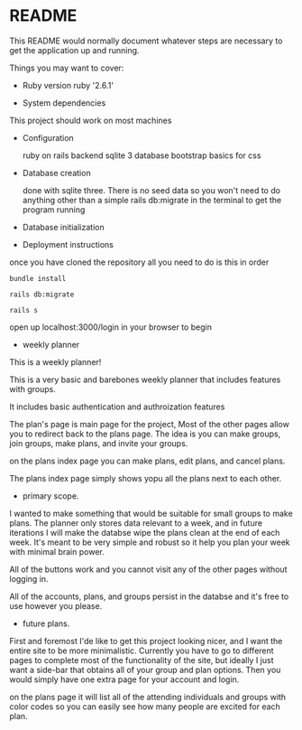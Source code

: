 # README

This README would normally document whatever steps are necessary to get the
application up and running.

Things you may want to cover:

* Ruby version
ruby '2.6.1'

* System dependencies

This  project should work on most machines

* Configuration

    ruby on rails backend
    sqlite 3 database
    bootstrap basics for css

* Database creation

    done with sqlite three. There is no seed data so you won't need to do anything other than a simple rails db:migrate in the terminal to get the program running

* Database initialization

* Deployment instructions

once you have cloned the repository all you need to do is this in order

```bundle install```

```rails db:migrate```

```rails s```

open up localhost:3000/login in your browser to begin

 * weekly planner


This is a weekly planner!

This is a very basic and barebones weekly planner that includes features with groups.

It includes basic authentication and authroization features

The plan's page is main page for the project, Most of the other pages allow you to redirect back to the plans page. The idea is you can make groups, join groups, make plans, and invite your groups.

on the plans index page you can make plans, edit plans, and cancel plans.

The plans index page simply shows yopu all the plans next to each other.

* primary scope.

I wanted to make something that would be suitable for small groups to make plans. The planner only stores data relevant to a week, and in future iterations I will make the databse wipe the plans clean at the end of each week. It's meant to be very simple and robust so it help you plan your week with minimal brain power.

All of the buttons work and you cannot visit any of the other pages without logging in.

All of the accounts, plans, and groups persist in the databse and it's free to use however you please.

* future plans.

First and foremost I'de like to get this project looking nicer, and I want the entire site to be more minimalistic. Currently you have to go to different pages to complete most of the functionality of the site, but ideally I just want a side-bar that obtains all of your group and plan options. Then you would simply have one extra page for your account and login.

on the plans page it will list all of the attending individuals and groups with color codes so you can easily see how many people are excited for each plan.


